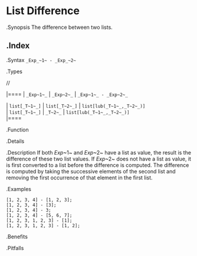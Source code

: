 # List Difference

.Synopsis
The difference between two lists.

.Index
-

.Syntax
`_Exp_~1~ - _Exp_~2~`

.Types

//

|====
| `_Exp~1~_`     |  `_Exp~2~_`     | `_Exp~1~_ - _Exp~2~_`       

| `list[_T~1~_]` |  `list[_T~2~_]` | `list[lub(_T~1~_,_T~2~_)]`  
| `list[_T~1~_]` |  `_T~2~_`       | `list[lub(_T~1~_,_T~2~_)]`  
|====


.Function

.Details

.Description
If both _Exp_~1~ and _Exp_~2~ have a list as value, the result is the difference of these two list values. 
If _Exp_~2~ does not have a list as value, it is first converted to a list before the difference is computed.
The difference is computed by taking the successive elements of the second list and
removing the first occurrence of that element in the first list. 

.Examples
```rascal-shell
[1, 2, 3, 4] - [1, 2, 3];
[1, 2, 3, 4] - [3];
[1, 2, 3, 4] - 3;
[1, 2, 3, 4] - [5, 6, 7];
[1, 2, 3, 1, 2, 3] - [1];
[1, 2, 3, 1, 2, 3] - [1, 2];
```

.Benefits

.Pitfalls

